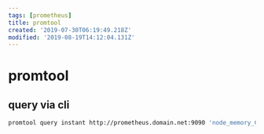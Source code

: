 ```yaml
---
tags: [prometheus]
title: promtool
created: '2019-07-30T06:19:49.218Z'
modified: '2019-08-19T14:12:04.131Z'
---
```


# promtool

## query via cli

```sh
promtool query instant http://prometheus.domain.net:9090 'node_memory_Cached_bytes{instance="docker-registry"}'
```

